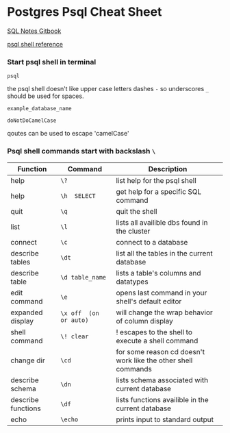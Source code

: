 # Postgres Psql Cheat Sheet

[SQL Notes Gitbook](https://gawdiseattle.gitbook.io/wdi/04-databases/sql-intro)

[psql shell reference](https://www.postgresql.org/docs/13/app-psql.html)

### Start psql shell in terminal 

`psql`

the psql shell doesn't like upper case letters dashes `-` so underscores `_` should be used for
spaces. 

```shell
example_database_name

doNotDoCamelCase
```

qoutes can be used to escape 'camelCase'


### Psql shell commands start with backslash `\`

| Function | Command | Description |
| ------ | ------- | ---------- |
| help | `\?` | list help for the psql shell |
| help | `\h  SELECT` | get help for a specific SQL command  |
| quit | `\q` | quit the shell |
| list | `\l` | lists all availible dbs found in the cluster |
| connect | `\c` | connect to a database |
| describe tables | `\dt` | list all the tables in the current database |
| describe table | `\d table_name` | lists a table's columns and datatypes |
| edit command | `\e` | opens last command in your shell's default editor |
| expanded display | `\x off  (on or auto)` | will change the wrap behavior of column display |
| shell command | `\! clear` | \! escapes to the shell to execute a shell command |
| change dir | `\cd` | for some reason cd doesn't work like the other shell commands |
| describe schema | `\dn` | lists schema associated with current database |
| describe functions | `\df` | lists functions availible in the current database |
| echo | `\echo` | prints input to standard output |



